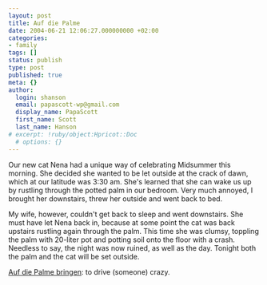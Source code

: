 ```yaml
---
layout: post
title: Auf die Palme
date: 2004-06-21 12:06:27.000000000 +02:00
categories:
- family
tags: []
status: publish
type: post
published: true
meta: {}
author:
  login: shanson
  email: papascott-wp@gmail.com
  display_name: PapaScott
  first_name: Scott
  last_name: Hanson
# excerpt: !ruby/object:Hpricot::Doc
  # options: {}
---
```

<p>Our new cat Nena had a unique way of celebrating Midsummer this morning. She decided she wanted to be let outside at the crack of dawn, which at our latitude was 3:30 am. She's learned that she can wake us up by rustling through the potted palm in our bedroom. Very much annoyed, I brought her downstairs, threw her outside and went back to bed.</p>
<p>My wife, however, couldn't get back to sleep and went downstairs. She must have let Nena back in, because at some point the cat was back upstairs rustling again through the palm. This time she was clumsy, toppling the palm with 20-liter pot and potting soil onto the floor with a crash. Needless to say, the night was now ruined, as well as the day. Tonight both the palm and the cat will be set outside.</p>
<p><a href="http://dict.leo.org/?search=auf die palme" title="LEO Results for auf die palme">Auf die Palme bringen</a>: to drive (someone) crazy.</p>

